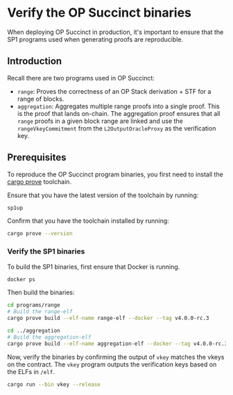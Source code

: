 # Verify the OP Succinct binaries

When deploying OP Succinct in production, it's important to ensure that the SP1 programs used when generating proofs are reproducible.

## Introduction

Recall there are two programs used in OP Succinct:
- `range`: Proves the correctness of an OP Stack derivation + STF for a range of blocks.
- `aggregation`: Aggregates multiple range proofs into a single proof. This is the proof that lands on-chain. The aggregation proof ensures that all `range` proofs in a given block range are linked and use the `rangeVkeyCommitment` from the `L2OutputOracleProxy` as the verification key.

## Prerequisites

To reproduce the OP Succinct program binaries, you first need to install the [cargo prove](https://docs.succinct.xyz/docs/getting-started/install.html#option-1-prebuilt-binaries-recommended) toolchain.

Ensure that you have the latest version of the toolchain by running:

```bash
sp1up
```

Confirm that you have the toolchain installed by running:

```bash
cargo prove --version
```

### Verify the SP1 binaries

To build the SP1 binaries, first ensure that Docker is running.

```bash
docker ps
```

Then build the binaries:

```bash
cd programs/range
# Build the range-elf
cargo prove build --elf-name range-elf --docker --tag v4.0.0-rc.3

cd ../aggregation
# Build the aggregation-elf
cargo prove build --elf-name aggregation-elf --docker --tag v4.0.0-rc.3
```

Now, verify the binaries by confirming the output of `vkey` matches the vkeys on the contract. The `vkey` program outputs the verification keys
based on the ELFs in `/elf`.

```bash
cargo run --bin vkey --release
```
